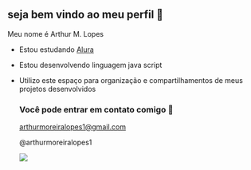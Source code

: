 ## seja bem vindo ao meu perfil 💠

Meu nome é Arthur M. Lopes

- Estou estudando [Alura](https://www.alura.com.br)
- Estou desenvolvendo linguagem  java script
- Utilizo este espaço para organização e compartilhamentos de meus projetos desenvolvidos

  ### Você pode entrar em contato comigo 📧

  arthurmoreiralopes1@gmail.com
  
  @arthurmoreiralopes1

  ![](https://media1.tenor.com/m/RgxJ1ae1DvAAAAAd/guzma-hakari-dance.gif)
  
